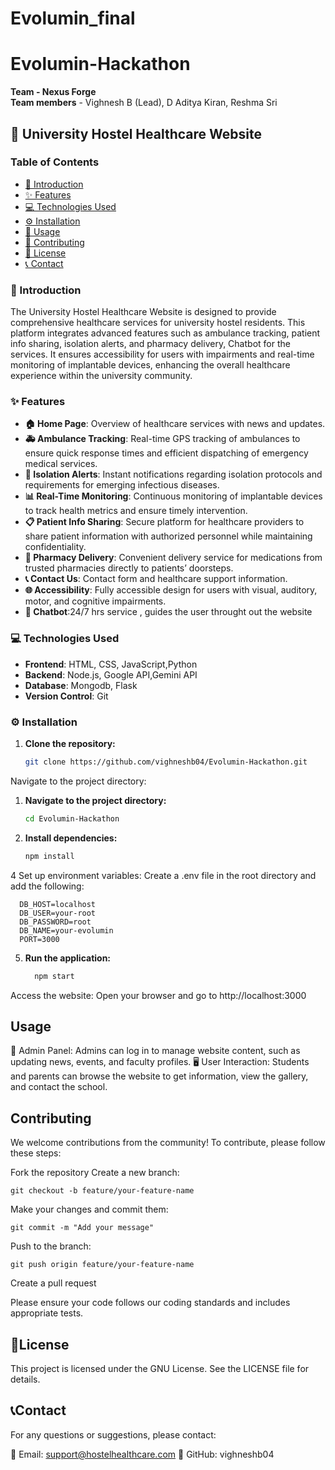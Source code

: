# Evolumin_final
# Evolumin-Hackathon
**Team - Nexus Forge**  
**Team members** - Vighnesh B (Lead), D Aditya Kiran, Reshma Sri

## 🏥 University Hostel Healthcare Website

### Table of Contents
- [📖 Introduction](#introduction)
- [✨ Features](#features)
- [💻 Technologies Used](#technologies-used)
- [⚙️ Installation](#installation)
- [🚀 Usage](#usage)
- [🤝 Contributing](#contributing)
- [📜 License](#license)
- [📞 Contact](#contact)

### 📖 Introduction

The University Hostel Healthcare Website is designed to provide comprehensive healthcare services for university hostel residents. This platform integrates advanced features such as ambulance tracking, patient info sharing, isolation alerts, and pharmacy delivery, Chatbot for the services. It ensures accessibility for users with impairments and real-time monitoring of implantable devices, enhancing the overall healthcare experience within the university community.

### ✨ Features

- **🏠 Home Page**: Overview of healthcare services with news and updates.
- **🚑 Ambulance Tracking**: Real-time GPS tracking of ambulances to ensure quick response times and efficient dispatching of emergency medical services.
- **🔔 Isolation Alerts**: Instant notifications regarding isolation protocols and requirements for emerging infectious diseases.
- **📊 Real-Time Monitoring**: Continuous monitoring of implantable devices to track health metrics and ensure timely intervention.
- **📋 Patient Info Sharing**: Secure platform for healthcare providers to share patient information with authorized personnel while maintaining confidentiality.
- **🏥 Pharmacy Delivery**: Convenient delivery service for medications from trusted pharmacies directly to patients’ doorsteps.
- **📞 Contact Us**: Contact form and healthcare support information.
- **🌐 Accessibility**: Fully accessible design for users with visual, auditory, motor, and cognitive impairments.
- **🤖 Chatbot**:24/7 hrs service , guides the user throught out the website 

### 💻 Technologies Used

- **Frontend**: HTML, CSS, JavaScript,Python
- **Backend**: Node.js, Google API,Gemini API
- **Database**: Mongodb, Flask
- **Version Control**: Git

### ⚙️ Installation

1. **Clone the repository:**
   ```bash
   git clone https://github.com/vighneshb04/Evolumin-Hackathon.git
Navigate to the project directory:

1. **Navigate to the project directory:**
   ```bash
   cd Evolumin-Hackathon

3. **Install dependencies:**
    ```bash
    npm install

 4 Set up environment variables:
    Create a .env file in the root directory and add the following:

      DB_HOST=localhost
      DB_USER=your-root
      DB_PASSWORD=root
      DB_NAME=your-evolumin
      PORT=3000

  5. **Run the application:**
     ```bash
       npm start
  Access the website:
  Open your browser and go to http://localhost:3000
## Usage


🔐 Admin Panel: Admins can log in to manage website content, such as updating news, events, and faculty profiles.
🖥️ User Interaction: Students and parents can browse the website to get information, view the gallery, and contact the school.
## Contributing
We welcome contributions from the community! To contribute, please follow these steps:

Fork the repository
Create a new branch:
    
    
    git checkout -b feature/your-feature-name

Make your changes and commit them:
    
    
    git commit -m "Add your message"
Push to the branch:

    
    git push origin feature/your-feature-name
Create a pull request

Please ensure your code follows our coding standards and includes appropriate tests.




## 📜License
This project is licensed under the GNU License. See the LICENSE file for details.

## 📞Contact
For any questions or suggestions, please contact:

📧 Email: support@hostelhealthcare.com
🐙 GitHub: vighneshb04
